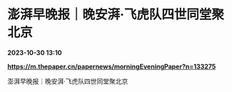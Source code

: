 # 澎湃早晚报｜晚安湃·飞虎队四世同堂聚北京

**2023-10-30 13:10**

**https://m.thepaper.cn/papernews/morningEveningPaper?n=133275**

澎湃早晚报｜晚安湃·飞虎队四世同堂聚北京
